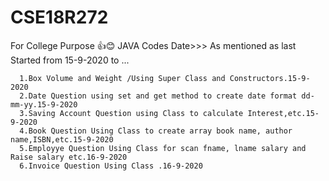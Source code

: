# CSE18R272
For College Purpose
👍😊
JAVA Codes 
Date>>> As mentioned as last 
      Started from 15-9-2020 to ...
              
              
      1.Box Volume and Weight /Using Super Class and Constructors.15-9-2020
      2.Date Question using set and get method to create date format dd-mm-yy.15-9-2020
      3.Saving Account Question using Class to calculate Interest,etc.15-9-2020
      4.Book Question Using Class to create array book name, author name,ISBN,etc.15-9-2020
      5.Employye Question Using Class for scan fname, lname salary and Raise salary etc.16-9-2020
      6.Invoice Question Using Class .16-9-2020
